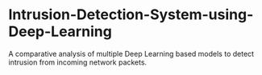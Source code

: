 # Intrusion-Detection-System-using-Deep-Learning
A comparative analysis of multiple Deep Learning based models to detect intrusion from incoming network packets.
